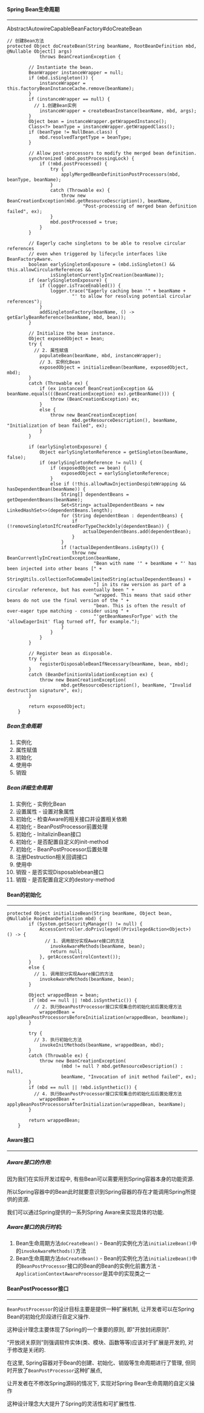 #### Spring Bean生命周期

---

AbstractAutowireCapableBeanFactory#doCreateBean

```
// 创建Bean方法
protected Object doCreateBean(String beanName, RootBeanDefinition mbd, @Nullable Object[] args)
			throws BeanCreationException {

		// Instantiate the bean.
		BeanWrapper instanceWrapper = null;
		if (mbd.isSingleton()) {
			instanceWrapper = this.factoryBeanInstanceCache.remove(beanName);
		}
		if (instanceWrapper == null) {
		  // 1.创建Bean实例
			instanceWrapper = createBeanInstance(beanName, mbd, args);
		}
		Object bean = instanceWrapper.getWrappedInstance();
		Class<?> beanType = instanceWrapper.getWrappedClass();
		if (beanType != NullBean.class) {
			mbd.resolvedTargetType = beanType;
		}

		// Allow post-processors to modify the merged bean definition.
		synchronized (mbd.postProcessingLock) {
			if (!mbd.postProcessed) {
				try {
					applyMergedBeanDefinitionPostProcessors(mbd, beanType, beanName);
				}
				catch (Throwable ex) {
					throw new BeanCreationException(mbd.getResourceDescription(), beanName,
							"Post-processing of merged bean definition failed", ex);
				}
				mbd.postProcessed = true;
			}
		}

		// Eagerly cache singletons to be able to resolve circular references
		// even when triggered by lifecycle interfaces like BeanFactoryAware.
		boolean earlySingletonExposure = (mbd.isSingleton() && this.allowCircularReferences &&
				isSingletonCurrentlyInCreation(beanName));
		if (earlySingletonExposure) {
			if (logger.isTraceEnabled()) {
				logger.trace("Eagerly caching bean '" + beanName +
						"' to allow for resolving potential circular references");
			}
			addSingletonFactory(beanName, () -> getEarlyBeanReference(beanName, mbd, bean));
		}

		// Initialize the bean instance.
		Object exposedObject = bean;
		try {
		  // 2. 属性赋值
			populateBean(beanName, mbd, instanceWrapper);
			// 3. 实例化Bean
			exposedObject = initializeBean(beanName, exposedObject, mbd);
		}
		catch (Throwable ex) {
			if (ex instanceof BeanCreationException && beanName.equals(((BeanCreationException) ex).getBeanName())) {
				throw (BeanCreationException) ex;
			}
			else {
				throw new BeanCreationException(
						mbd.getResourceDescription(), beanName, "Initialization of bean failed", ex);
			}
		}

		if (earlySingletonExposure) {
			Object earlySingletonReference = getSingleton(beanName, false);
			if (earlySingletonReference != null) {
				if (exposedObject == bean) {
					exposedObject = earlySingletonReference;
				}
				else if (!this.allowRawInjectionDespiteWrapping && hasDependentBean(beanName)) {
					String[] dependentBeans = getDependentBeans(beanName);
					Set<String> actualDependentBeans = new LinkedHashSet<>(dependentBeans.length);
					for (String dependentBean : dependentBeans) {
						if (!removeSingletonIfCreatedForTypeCheckOnly(dependentBean)) {
							actualDependentBeans.add(dependentBean);
						}
					}
					if (!actualDependentBeans.isEmpty()) {
						throw new BeanCurrentlyInCreationException(beanName,
								"Bean with name '" + beanName + "' has been injected into other beans [" +
								StringUtils.collectionToCommaDelimitedString(actualDependentBeans) +
								"] in its raw version as part of a circular reference, but has eventually been " +
								"wrapped. This means that said other beans do not use the final version of the " +
								"bean. This is often the result of over-eager type matching - consider using " +
								"'getBeanNamesForType' with the 'allowEagerInit' flag turned off, for example.");
					}
				}
			}
		}

		// Register bean as disposable.
		try {
			registerDisposableBeanIfNecessary(beanName, bean, mbd);
		}
		catch (BeanDefinitionValidationException ex) {
			throw new BeanCreationException(
					mbd.getResourceDescription(), beanName, "Invalid destruction signature", ex);
		}

		return exposedObject;
	}
```

##### Bean生命周期

1. 实例化
2. 属性赋值
3. 初始化
4. 使用中
5. 销毁

##### Bean详细生命周期

1. 实例化 - 实例化Bean
2. 设置属性 - 设置对象属性
3. 初始化 - 检查Aware的相关接口并设置相关依赖
4. 初始化 - BeanPostProcessor前置处理
5. 初始化 - InitalizinBean接口
6. 初始化 - 是否配置自定义的init-method
7. 初始化 - BeanPostProcessor后置处理
8. 注册Destruction相关回调接口
9. 使用中
10. 销毁 - 是否实现Disposablebean接口
11. 销毁 - 是否配置自定义的destory-method



#### Bean的初始化

---

```
protected Object initializeBean(String beanName, Object bean, @Nullable RootBeanDefinition mbd) {
		if (System.getSecurityManager() != null) {
			AccessController.doPrivileged((PrivilegedAction<Object>) () -> {
			  // 1. 调用部分实现Aware接口的方法
				invokeAwareMethods(beanName, bean);
				return null;
			}, getAccessControlContext());
		}
		else {
		  // 1. 调用部分实现Aware接口的方法
			invokeAwareMethods(beanName, bean);
		}

		Object wrappedBean = bean;
		if (mbd == null || !mbd.isSynthetic()) {
		  // 2. 执行BeanPostProcessor接口实现集合的初始化前后置处理方法
			wrappedBean = applyBeanPostProcessorsBeforeInitialization(wrappedBean, beanName);
		}

		try {
		  // 3. 执行初始化方法
			invokeInitMethods(beanName, wrappedBean, mbd);
		}
		catch (Throwable ex) {
			throw new BeanCreationException(
					(mbd != null ? mbd.getResourceDescription() : null),
					beanName, "Invocation of init method failed", ex);
		}
		if (mbd == null || !mbd.isSynthetic()) {
		  // 4. 执行BeanPostProcessor接口实现集合的初始化后后置处理方法
			wrappedBean = applyBeanPostProcessorsAfterInitialization(wrappedBean, beanName);
		}

		return wrappedBean;
	}
```

#### Aware接口

---

##### Aware接口的作用:

因为我们在实际开发过程中, 有些Bean可以需要用到Spring容器本身的功能资源.

所以Spring容器中的Bean此时就要意识到Spring容器的存在才能调用Spring所提供的资源.

我们可以通过Spring提供的一系列Spring Aware来实现具体的功能.

##### Aware接口的执行时机:

1. Bean生命周期方法`doCreateBean()` - Bean的实例化方法`initializeBean()`中的`invokeAwareMethods()`方法
2. Bean生命周期方法`doCreateBean()` - Bean的实例化方法`initializeBean()`中的`BeanPostProcessor`接口的Bean的Bean的实例化前置方法 - `ApplicationContextAwareProcessor`是其中的实现类之一



#### BeanPostProcessor接口

---

`BeanPostProcessor`的设计目标主要是提供一种扩展机制, 让开发者可以在Spring Bean的初始化阶段进行自定义操作.

这种设计理念主要体现了Spring的一个重要的原则, 即"开放封闭原则".

“开放闭关原则”则强调软件实体(类、模块、函数等等)应该对于扩展是开发的, 对于修改是关闭的.

在这里, Spring容器对于Bean的创建、初始化、销毁等生命周期进行了管理, 但同时开放了`BeanPostProcessor`这种扩展点,

让开发者在不修改Spring源码的情况下, 实现对Spring Bean生命周期的自定义操作

这种设计理念大大提升了Spring的灵活性和可扩展性性.







































